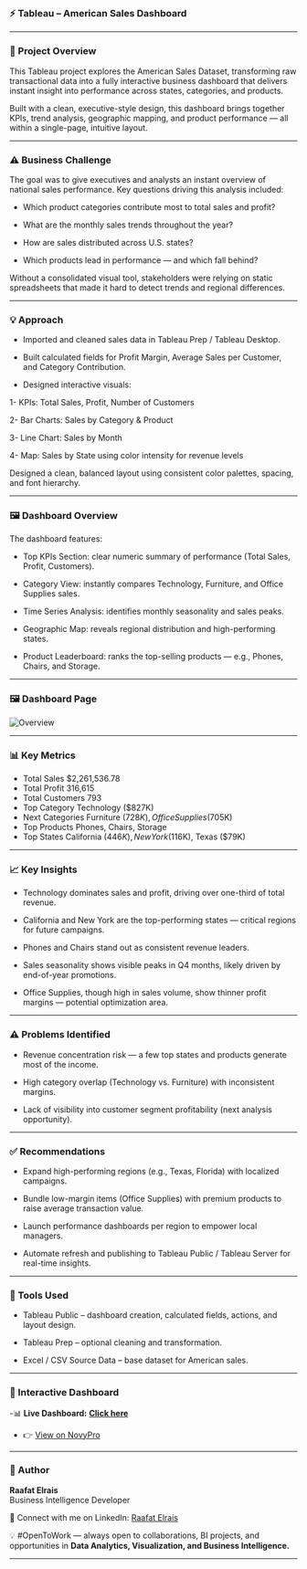 ### ⚡ Tableau – American Sales Dashboard

---

### 📘 Project Overview

This Tableau project explores the American Sales Dataset, transforming raw transactional data into a fully interactive business dashboard that delivers instant insight into performance across states, categories, and products.

Built with a clean, executive-style design, this dashboard brings together KPIs, trend analysis, geographic mapping, and product performance — all within a single-page, intuitive layout.

---

### ⚠️ Business Challenge

The goal was to give executives and analysts an instant overview of national sales performance.
Key questions driving this analysis included:

- Which product categories contribute most to total sales and profit?

- What are the monthly sales trends throughout the year?

- How are sales distributed across U.S. states?

- Which products lead in performance — and which fall behind?

Without a consolidated visual tool, stakeholders were relying on static spreadsheets that made it hard to detect trends and regional differences.

---

### 💡 Approach

- Imported and cleaned sales data in Tableau Prep / Tableau Desktop.

- Built calculated fields for Profit Margin, Average Sales per Customer, and Category Contribution.

- Designed interactive visuals:

1- KPIs: Total Sales, Profit, Number of Customers

2- Bar Charts: Sales by Category & Product

3- Line Chart: Sales by Month

4- Map: Sales by State using color intensity for revenue levels


Designed a clean, balanced layout using consistent color palettes, spacing, and font hierarchy.

---

### 🖼️ Dashboard Overview

The dashboard features:

- Top KPIs Section: clear numeric summary of performance (Total Sales, Profit, Customers).

- Category View: instantly compares Technology, Furniture, and Office Supplies sales.

- Time Series Analysis: identifies monthly seasonality and sales peaks.

- Geographic Map: reveals regional distribution and high-performing states.

- Product Leaderboard: ranks the top-selling products — e.g., Phones, Chairs, and Storage.

---

### 🖼️ Dashboard Page
![Overview]((/Image/Sales_Dashboard)
)

---

### 📊 Key Metrics

- Total Sales	$2,261,536.78
- Total Profit	316,615
- Total Customers	793
- Top Category	Technology ($827K)
- Next Categories	Furniture ($728K), Office Supplies ($705K)
- Top Products	Phones, Chairs, Storage
- Top States	California ($446K), New York ($116K), Texas ($79K)

---

### 📈 Key Insights

- Technology dominates sales and profit, driving over one-third of total revenue.

- California and New York are the top-performing states — critical regions for future campaigns.

- Phones and Chairs stand out as consistent revenue leaders.

- Sales seasonality shows visible peaks in Q4 months, likely driven by end-of-year promotions.

- Office Supplies, though high in sales volume, show thinner profit margins — potential optimization area.

---

### ⚠️ Problems Identified

- Revenue concentration risk — a few top states and products generate most of the income.

- High category overlap (Technology vs. Furniture) with inconsistent margins.

- Lack of visibility into customer segment profitability (next analysis opportunity).

---

### ✅ Recommendations

- Expand high-performing regions (e.g., Texas, Florida) with localized campaigns.

- Bundle low-margin items (Office Supplies) with premium products to raise average transaction value.

- Launch performance dashboards per region to empower local managers.

- Automate refresh and publishing to Tableau Public / Tableau Server for real-time insights.

---

### 🧰 Tools Used

- Tableau Public – dashboard creation, calculated fields, actions, and layout design.

- Tableau Prep – optional cleaning and transformation.

- Excel / CSV Source Data – base dataset for American sales.

---

### 🔗 Interactive Dashboard

-📊 **Live Dashboard:** [**Click here**](https://public.tableau.com/views/TableauITIProject_17596022079610/Dashboard1?:language=en-US&publish=yes&:sid=&:redirect=auth&:display_count=n&:origin=viz_share_link) 
- 👉 [View on NovyPro](https://project.novypro.com/3tks8M)

--- 

### 👤 Author
**Raafat Elrais**  
Business Intelligence Developer  

👤 Connect with me on LinkedIn: [Raafat Elrais](https://www.linkedin.com/in/raafat-elrais/)  

💡 #OpenToWork — always open to collaborations, BI projects, and opportunities in **Data Analytics, Visualization, and Business Intelligence.**

---
